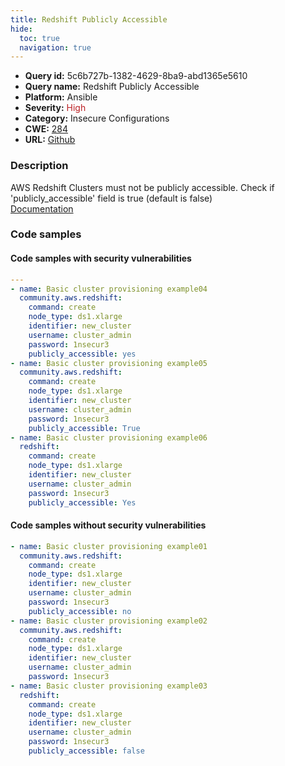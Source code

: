 ```yaml
---
title: Redshift Publicly Accessible
hide:
  toc: true
  navigation: true
---
```


<style>
  .highlight .hll {
    background-color: #ff171742;
  }
  .md-content {
    max-width: 1100px;
    margin: 0 auto;
  }
</style>

-   **Query id:** 5c6b727b-1382-4629-8ba9-abd1365e5610
-   **Query name:** Redshift Publicly Accessible
-   **Platform:** Ansible
-   **Severity:** <span style="color:#bb2124">High</span>
-   **Category:** Insecure Configurations
-   **CWE:** <a href="https://cwe.mitre.org/data/definitions/284.html" onclick="newWindowOpenerSafe(event, 'https://cwe.mitre.org/data/definitions/284.html')">284</a>
-   **URL:** [Github](https://github.com/Checkmarx/kics/tree/master/assets/queries/ansible/aws/redshift_publicly_accessible)

### Description
AWS Redshift Clusters must not be publicly accessible. Check if 'publicly_accessible' field is true (default is false)<br>
[Documentation](https://docs.ansible.com/ansible/latest/collections/community/aws/redshift_module.html)

### Code samples
#### Code samples with security vulnerabilities
```yaml title="Positive test num. 1 - yaml file" hl_lines="9 17 25"
---
- name: Basic cluster provisioning example04
  community.aws.redshift:
    command: create
    node_type: ds1.xlarge
    identifier: new_cluster
    username: cluster_admin
    password: 1nsecur3
    publicly_accessible: yes
- name: Basic cluster provisioning example05
  community.aws.redshift:
    command: create
    node_type: ds1.xlarge
    identifier: new_cluster
    username: cluster_admin
    password: 1nsecur3
    publicly_accessible: True
- name: Basic cluster provisioning example06
  redshift:
    command: create
    node_type: ds1.xlarge
    identifier: new_cluster
    username: cluster_admin
    password: 1nsecur3
    publicly_accessible: Yes

```


#### Code samples without security vulnerabilities
```yaml title="Negative test num. 1 - yaml file"
- name: Basic cluster provisioning example01
  community.aws.redshift:
    command: create
    node_type: ds1.xlarge
    identifier: new_cluster
    username: cluster_admin
    password: 1nsecur3
    publicly_accessible: no
- name: Basic cluster provisioning example02
  community.aws.redshift:
    command: create
    node_type: ds1.xlarge
    identifier: new_cluster
    username: cluster_admin
    password: 1nsecur3
- name: Basic cluster provisioning example03
  redshift:
    command: create
    node_type: ds1.xlarge
    identifier: new_cluster
    username: cluster_admin
    password: 1nsecur3
    publicly_accessible: false

```
